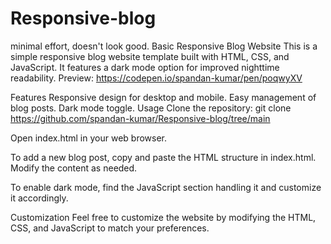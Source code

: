 # Responsive-blog
minimal effort, doesn't look good.
Basic Responsive Blog Website 
This is a simple responsive blog website template built with HTML, CSS, and JavaScript. It features a dark mode option for improved nighttime readability.
Preview: https://codepen.io/spandan-kumar/pen/poqwyXV

Features
Responsive design for desktop and mobile.
Easy management of blog posts.
Dark mode toggle.
Usage
Clone the repository: git clone https://github.com/spandan-kumar/Responsive-blog/tree/main

Open index.html in your web browser.

To add a new blog post, copy and paste the HTML structure in index.html. Modify the content as needed.

To enable dark mode, find the JavaScript section handling it and customize it accordingly.

Customization
Feel free to customize the website by modifying the HTML, CSS, and JavaScript to match your preferences.
